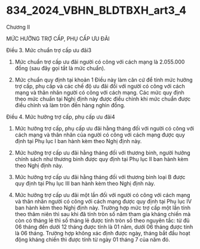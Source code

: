 # 834_2024_VBHN_BLDTBXH_art3_4

Chương II

MỨC HƯỞNG TRỢ CẤP, PHỤ CẤP ƯU ĐÃI

Điều 3. Mức chuẩn trợ cấp ưu đãi3

1. Mức chuẩn trợ cấp ưu đãi người có công với cách mạng là 2.055.000 đồng (sau đây gọi tắt là mức chuẩn).

2. Mức chuẩn quy định tại khoản 1 Điều này làm căn cứ để tính mức hưởng trợ cấp, phụ cấp và các chế độ ưu đãi đối với người có công với cách mạng và thân nhân người có công với cách mạng. Các mức quy định theo mức chuẩn tại Nghị định này được điều chỉnh khi mức chuẩn được điều chỉnh và làm tròn đến hàng nghìn đồng.

Điều 4. Mức hưởng trợ cấp, phụ cấp ưu đãi4

1. Mức hưởng trợ cấp, phụ cấp ưu đãi hằng tháng đối với người có công với cách mạng và thân nhân của người có công với cách mạng được quy định tại Phụ lục I ban hành kèm theo Nghị định này.

2. Mức hưởng trợ cấp ưu đãi hằng tháng đối với thương binh, người hưởng chính sách như thương binh được quy định tại Phụ lục II ban hành kèm theo Nghị định này.

3. Mức hưởng trợ cấp ưu đãi hằng tháng đối với thương binh loại B được quy định tại Phụ lục III ban hành kèm theo Nghị định này.

4. Mức hưởng trợ cấp ưu đãi một lần đối với người có công với cách mạng và thân nhân người có công với cách mạng được quy định tại Phụ lục IV ban hành kèm theo Nghị định này. Trường hợp mức trợ cấp một lần tính theo thâm niên thì sau khi đã tính tròn số năm tham gia kháng chiến mà còn có tháng lẻ thì số tháng lẻ được tính tròn số theo nguyên tắc: từ đủ 06 tháng đến dưới 12 tháng được tính là 01 năm, dưới 06 tháng được tính là 06 tháng. Trường hợp không xác định được ngày, tháng bắt đầu hoạt động kháng chiến thì được tính từ ngày 01 tháng 7 của năm đó.